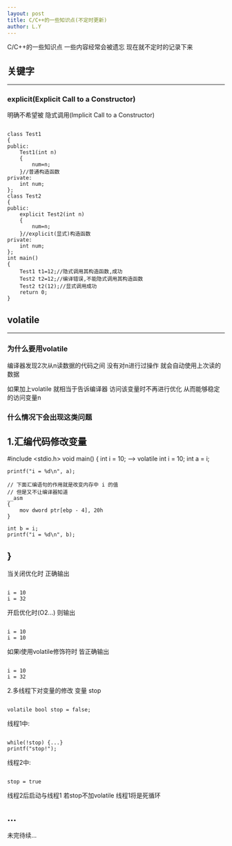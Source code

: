 ```yaml
---
layout: post
title: C/C++的一些知识点(不定时更新)
author: L.Y
---
```


C/C++的一些知识点 一些内容经常会被遗忘 现在就不定时的记录下来

## 关键字
-----

### explicit(Explicit Call to a Constructor)

明确不希望被 隐式调用(Implicit Call to a Constructor)

<pre><code>
class Test1
{
public:
    Test1(int n)
    {
        num=n;
    }//普通构造函数
private:
    int num;
};
class Test2
{
public:
    explicit Test2(int n)
    {
        num=n;
    }//explicit(显式)构造函数
private:
    int num;
};
int main()
{
    Test1 t1=12;//隐式调用其构造函数,成功
    Test2 t2=12;//编译错误,不能隐式调用其构造函数
    Test2 t2(12);//显式调用成功
    return 0;
}
</code></pre>


## volatile
-----

### 为什么要用volatile

编译器发现2次从n读数据的代码之间 没有对n进行过操作 就会自动使用上次读的数据

如果加上volatile 就相当于告诉编译器 访问该变量时不再进行优化 从而能够稳定的访问变量n

### 什么情况下会出现这类问题

1.汇编代码修改变量
---
#include <stdio.h>
void main()
{
    int i = 10;		--> volatile int i = 10;
    int a = i;

    printf("i = %d\n", a);

    // 下面汇编语句的作用就是改变内存中 i 的值
    // 但是又不让编译器知道
    __asm 
    {
        mov dword ptr[ebp - 4], 20h
    }

    int b = i;
    printf("i = %d\n", b);
}
---

当关闭优化时 正确输出
<pre><code>
i = 10
i = 32
</code></pre>

开启优化时(O2...) 则输出
<pre><code>
i = 10
i = 10
</code></pre>

如果i使用volatile修饰符时 皆正确输出
<pre><code>
i = 10
i = 32
</code></pre>

2.多线程下对变量的修改
变量 stop
<pre><code>
volatile bool stop = false;
</code></pre>

线程1中:
<pre><code>
while(!stop) {...}
printf("stop!");
</code></pre>

线程2中:
<pre><code>
stop = true
</code></pre>

线程2后启动与线程1 若stop不加volatile 线程1将是死循环

## ...

未完待续...